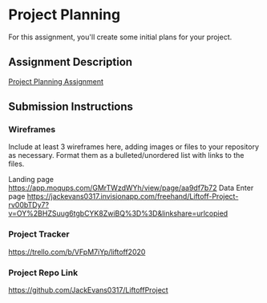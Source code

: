 # Project Planning
For this assignment, you'll create some initial plans for your project.

## Assignment Description
[Project Planning Assignment](https://education.launchcode.org/liftoff/modules/assignments/project-planning)

## Submission Instructions

### Wireframes

Include at least 3 wireframes here, adding images or files to your repository as necessary. Format them as a bulleted/unordered list with links to the files.

Landing page 
https://app.moqups.com/GMrTWzdWYh/view/page/aa9df7b72
Data Enter page 
https://jackevans0317.invisionapp.com/freehand/Liftoff-Project-rv00bTDy7?v=OY%2BHZSuug6tgbCYK8ZwiBQ%3D%3D&linkshare=urlcopied

### Project Tracker
https://trello.com/b/VFpM7iYp/liftoff2020
### Project Repo Link
https://github.com/JackEvans0317/LiftoffProject

